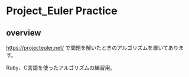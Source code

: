 # Project_Euler Practice

## overview
https://projecteuler.net/ で問題を解いたときのアルゴリズムを置いてあります。

Ruby、C言語を使ったアルゴリズムの練習用。
